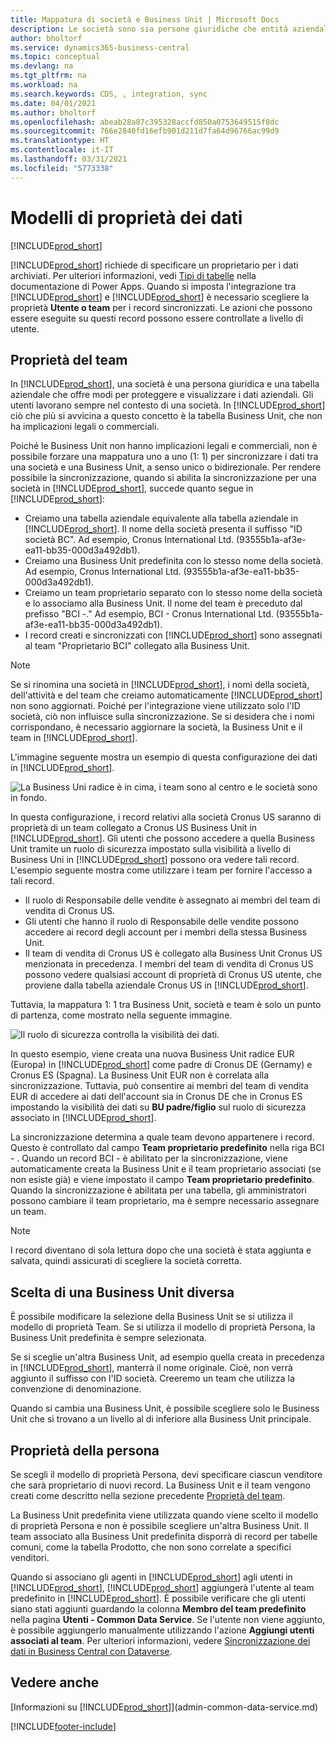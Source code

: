 ```yaml
---
title: Mappatura di società e Business Unit | Microsoft Docs
description: Le società sono sia persone giuridiche che entità aziendali e vengono utilizzate per proteggere e visualizzare i dati aziendali.
author: bholtorf
ms.service: dynamics365-business-central
ms.topic: conceptual
ms.devlang: na
ms.tgt_pltfrm: na
ms.workload: na
ms.search.keywords: CDS, , integration, sync
ms.date: 04/01/2021
ms.author: bholtorf
ms.openlocfilehash: abeab28a87c395328accfd850a0753649515f8dc
ms.sourcegitcommit: 766e2840fd16efb901d211d7fa64d96766ac99d9
ms.translationtype: HT
ms.contentlocale: it-IT
ms.lasthandoff: 03/31/2021
ms.locfileid: "5773338"
---
```

# <a name="data-ownership-models"></a>Modelli di proprietà dei dati
[!INCLUDE[prod_short](includes/cc_data_platform_banner.md)]

[!INCLUDE[prod_short](includes/cds_long_md.md)] richiede di specificare un proprietario per i dati archiviati. Per ulteriori informazioni, vedi [Tipi di tabelle](/powerapps/maker/data-platform/types-of-entities) nella documentazione di Power Apps. Quando si imposta l'integrazione tra [!INCLUDE[prod_short](includes/cds_long_md.md)] e [!INCLUDE[prod_short](includes/prod_short.md)] è necessario scegliere la proprietà **Utente o team** per i record sincronizzati. Le azioni che possono essere eseguite su questi record possono essere controllate a livello di utente. <!--We recommend the Team ownership model because it makes it easier to manage ownership for multiple people.NO LONGER TRUE IN DATAVERSE-->

## <a name="team-ownership"></a>Proprietà del team
In [!INCLUDE[prod_short](includes/prod_short.md)], una società è una persona giuridica e una tabella aziendale che offre modi per proteggere e visualizzare i dati aziendali. Gli utenti lavorano sempre nel contesto di una società. In [!INCLUDE[prod_short](includes/cds_long_md.md)] ciò che più si avvicina a questo concetto è la tabella Business Unit, che non ha implicazioni legali o commerciali.

Poiché le Business Unit non hanno implicazioni legali e commerciali, non è possibile forzare una mappatura uno a uno (1: 1) per sincronizzare i dati tra una società e una Business Unit, a senso unico o bidirezionale. Per rendere possibile la sincronizzazione, quando si abilita la sincronizzazione per una società in [!INCLUDE[prod_short](includes/prod_short.md)], succede quanto segue in [!INCLUDE[prod_short](includes/cds_long_md.md)]:

* Creiamo una tabella aziendale equivalente alla tabella aziendale in [!INCLUDE[prod_short](includes/prod_short.md)]. Il nome della società presenta il suffisso "ID società BC". Ad esempio, Cronus International Ltd. (93555b1a-af3e-ea11-bb35-000d3a492db1).
* Creiamo una Business Unit predefinita con lo stesso nome della società. Ad esempio, Cronus International Ltd. (93555b1a-af3e-ea11-bb35-000d3a492db1).
* Creiamo un team proprietario separato con lo stesso nome della società e lo associamo alla Business Unit. Il nome del team è preceduto dal prefisso "BCI -." Ad esempio, BCI - Cronus International Ltd. (93555b1a-af3e-ea11-bb35-000d3a492db1).
* I record creati e sincronizzati con [!INCLUDE[prod_short](includes/cds_long_md.md)] sono assegnati al team "Proprietario BCI" collegato alla Business Unit.

> [!NOTE]
> Se si rinomina una società in [!INCLUDE[prod_short](includes/prod_short.md)], i nomi della società, dell'attività e del team che creiamo automaticamente [!INCLUDE[prod_short](includes/cds_long_md.md)] non sono aggiornati. Poiché per l'integrazione viene utilizzato solo l'ID società, ciò non influisce sulla sincronizzazione. Se si desidera che i nomi corrispondano, è necessario aggiornare la società, la Business Unit e il team in [!INCLUDE[prod_short](includes/cds_long_md.md)].

L'immagine seguente mostra un esempio di questa configurazione dei dati in [!INCLUDE[prod_short](includes/cds_long_md.md)].

![La Business Uni radice è in cima, i team sono al centro e le società sono in fondo.](media/cds_bu_team_company.png)

In questa configurazione, i record relativi alla società Cronus US saranno di proprietà di un team collegato a Cronus US <ID> Business Unit in [!INCLUDE[prod_short](includes/cds_long_md.md)]. Gli utenti che possono accedere a quella Business Unit tramite un ruolo di sicurezza impostato sulla visibilità a livello di Business Uni in [!INCLUDE[prod_short](includes/cds_long_md.md)] possono ora vedere tali record. L'esempio seguente mostra come utilizzare i team per fornire l'accesso a tali record.

* Il ruolo di Responsabile delle vendite è assegnato ai membri del team di vendita di Cronus US.
* Gli utenti che hanno il ruolo di Responsabile delle vendite possono accedere ai record degli account per i membri della stessa Business Unit.
* Il team di vendita di Cronus US è collegato alla Business Unit Cronus US menzionata in precedenza. I membri del team di vendita di Cronus US possono vedere qualsiasi account di proprietà di Cronus US <ID>utente, che proviene dalla tabella aziendale Cronus US in [!INCLUDE[prod_short](includes/prod_short.md)].

Tuttavia, la mappatura 1: 1 tra Business Unit, società e team è solo un punto di partenza, come mostrato nella seguente immagine.

![Il ruolo di sicurezza controlla la visibilità dei dati.](media/cds_bu_team_company_2.png)

In questo esempio, viene creata una nuova Business Unit radice EUR (Europa) in [!INCLUDE[prod_short](includes/cds_long_md.md)] come padre di Cronus DE (Gernamy) e Cronus ES (Spagna). La Business Unit EUR non è correlata alla sincronizzazione. Tuttavia, può consentire ai membri del team di vendita EUR di accedere ai dati dell'account sia in Cronus DE che in Cronus ES impostando la visibilità dei dati su **BU padre/figlio** sul ruolo di sicurezza associato in [!INCLUDE[prod_short](includes/cds_long_md.md)].

La sincronizzazione determina a quale team devono appartenere i record. Questo è controllato dal campo **Team proprietario predefinito** nella riga BCI - <ID>. Quando un record BCI - <ID> è abilitato per la sincronizzazione, viene automaticamente creata la Business Unit e il team proprietario associati (se non esiste già) e viene impostato il campo **Team proprietario predefinito**. Quando la sincronizzazione è abilitata per una tabella, gli amministratori possono cambiare il team proprietario, ma è sempre necessario assegnare un team.

> [!NOTE]
> I record diventano di sola lettura dopo che una società è stata aggiunta e salvata, quindi assicurati di scegliere la società corretta.

## <a name="choosing-a-different-business-unit"></a>Scelta di una Business Unit diversa
È possibile modificare la selezione della Business Unit se si utilizza il modello di proprietà Team. Se si utilizza il modello di proprietà Persona, la Business Unit predefinita è sempre selezionata. 

Se si sceglie un'altra Business Unit, ad esempio quella creata in precedenza in [!INCLUDE[prod_short](includes/cds_long_md.md)], manterrà il nome originale. Cioè, non verrà aggiunto il suffisso con l'ID società. Creeremo un team che utilizza la convenzione di denominazione.

Quando si cambia una Business Unit, è possibile scegliere solo le Business Unit che si trovano a un livello al di inferiore alla Business Unit principale.

## <a name="person-ownership"></a>Proprietà della persona
Se scegli il modello di proprietà Persona, devi specificare ciascun venditore che sarà proprietario di nuovi record. La Business Unit e il team vengono creati come descritto nella sezione precedente [Proprietà del team](admin-cds-company-concept.md#team-ownership).

La Business Unit predefinita viene utilizzata quando viene scelto il modello di proprietà Persona e non è possibile scegliere un'altra Business Unit. Il team associato alla Business Unit predefinita disporrà di record per tabelle comuni, come la tabella Prodotto, che non sono correlate a specifici venditori.

Quando si associano gli agenti in [!INCLUDE[prod_short](includes/prod_short.md)] agli utenti in [!INCLUDE[prod_short](includes/cds_long_md.md)], [!INCLUDE[prod_short](includes/prod_short.md)] aggiungerà l'utente al team predefinito in [!INCLUDE[prod_short](includes/cds_long_md.md)]. È possibile verificare che gli utenti siano stati aggiunti guardando la colonna **Membro del team predefinito** nella pagina **Utenti - Common Data Service**. Se l'utente non viene aggiunto, è possibile aggiungerlo manualmente utilizzando l'azione **Aggiungi utenti associati al team**. Per ulteriori informazioni, vedere [Sincronizzazione dei dati in Business Central con Dataverse](admin-synchronizing-business-central-and-sales.md).

## <a name="see-also"></a>Vedere anche
[Informazioni su [!INCLUDE[prod_short](includes/cds_long_md.md)]](admin-common-data-service.md)

[!INCLUDE[footer-include](includes/footer-banner.md)]